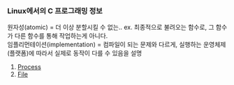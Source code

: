 ### Linux에서의 C 프로그래밍 정보

원자성(atomic) = 더 이상 분할시킬 수 없는.. ex. 최종적으로 불려오는 함수로, 그 함수가 다른 함수를 통해 작업하는게 아니다.  
임플리먼테이션(implementation) = 컴파일이 되는 문제와 다르게, 실행하는 운영체제(플랫폼)에 따라서 실제로 동작이 다를 수 있음을 설명  


1. [Process](https://github.com/rudgks8092/theory/blob/main/Linux/LinuxC/Process.MD)
2. [File](https://github.com/rudgks8092/theory/blob/main/Linux/LinuxC/File.MD)

